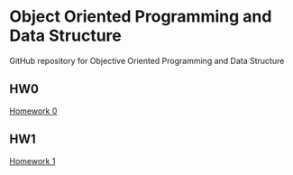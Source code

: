 # Object Oriented Programming and Data Structure

GitHub repository for Objective Oriented Programming and Data Structure

## HW0

[Homework 0](hw0.md)


## HW1

[Homework 1](hw1/)

